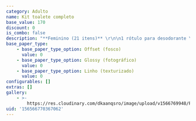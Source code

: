 ```yaml
---
category: Adulto
name: Kit toalete completo
base_value: 170
discount: 0
is_combo: false
description: "**Feminino (21 itens)** \r\n\n1 rótulo para desodorante \r\n\n1 rótulo de enxaguante bucal \r\n\n1 rótulo para fio dental \r\n\n1 rótulo para álcool gel \r\n\n6 cintas para absorvente \r\n\n1 caixa para cotonetes \r\n\n1 caixa para lixa de unha \r\n\n1 caixa para kit costura \r\n\n1 caixa para engov \r\n\n1 caixa para antiácido \r\n\n1 caixa para epocler \r\n\n1 caixa para curativos \r\n\n1 caixa para analgésicos \r\n\n1 caixa para balas de menta\r\n\n1 caixa para elásticos de cabelo\r\n\n1 bandeja em mdf cru\r\n\n\r\n\n**Masculino (13 itens)** \r\n\n1 rótulo para desodorante \r\n\n1 rótulo de enxaguante bucal \r\n\n1 rótulo para fio dental \r\n\n1 rótulo para álcool gel \r\n\n1 caixa para cotonetes \r\n\n1 caixa para kit costura \r\n\n1 caixa para engov \r\n\n1 caixa para antiácido \r\n\n1 caixa para epocler \r\n\n1 caixa para curativos \r\n\n1 caixa para analgésicos \r\n\n1 caixa para balas de menta\r\n\n1 bandeja em mdf cru\r\n\n\r\n\n\\*Não inclui os produtos, apenas embalagens vazias e bandeja."
base_paper_type:
    - base_paper_type_option: Offset (fosco)
      value: 0
    - base_paper_type_option: Glossy (fotográfico)
      value: 0
    - base_paper_type_option: Linho (texturizado)
      value: 0
configurables: []
extras: []
gallery:
    - >-
        https://res.cloudinary.com/dkaanqsro/image/upload/v1566769948/Papelaria%20adulto/Kit_toalete_avdbbm.jpg
uid: '156566770367062'
---
```

